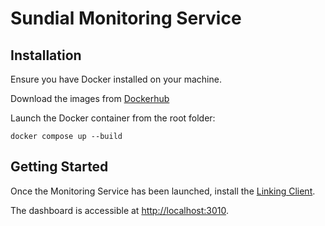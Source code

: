 # Sundial Monitoring Service

## Installation
Ensure you have Docker installed on your machine.

Download the images from [Dockerhub]()

Launch the Docker container from the root folder:

`docker compose up --build`

## Getting Started
Once the Monitoring Service has been launched, install the [Linking Client](https://github.com/Project-Sundial/linking-client-executables).

The dashboard is accessible at [http://localhost:3010](http://localhost:3010).
